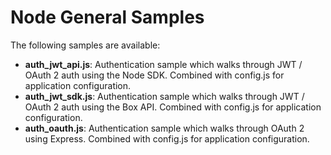 # Node General Samples
The following samples are available:

  * **auth_jwt_api.js**: Authentication sample which walks through JWT / OAuth 2 auth using the Node SDK. Combined with config.js for application configuration.
  * **auth_jwt_sdk.js**: Authentication sample which walks through JWT / OAuth 2 auth using the Box API. Combined with config.js for application configuration.
  * **auth_oauth.js**: Authentication sample which walks through OAuth 2 using Express. Combined with config.js for application configuration.

